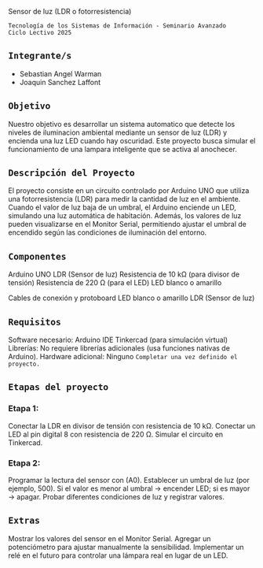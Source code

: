 Sensor de luz (LDR o fotorresistencia)

`Tecnología de los Sistemas de Información - Seminario Avanzado`  
`Ciclo Lectivo 2025`

## **`Integrante/s`**

- Sebastian Angel Warman
- Joaquin Sanchez Laffont

## **`Objetivo`**

Nuestro objetivo es desarrollar un sistema automatico que detecte los niveles de iluminacion ambiental mediante un sensor de luz (LDR) y encienda una luz LED cuando hay oscuridad. Este proyecto busca simular el funcionamiento de una lampara inteligente que se activa al anochecer.
## **`Descripción del Proyecto`**

El proyecto consiste en un circuito controlado por Arduino UNO que utiliza una fotorresistencia (LDR) para medir la cantidad de luz en el ambiente.
Cuando el valor de luz baja de un umbral, el Arduino enciende un LED, simulando una luz automática de habitación.
Además, los valores de luz pueden visualizarse en el Monitor Serial, permitiendo ajustar el umbral de encendido según las condiciones de iluminación del entorno.

## **`Componentes`**

Arduino UNO
LDR (Sensor de luz)
Resistencia de 10 kΩ (para divisor de tensión)
Resistencia de 220 Ω (para el LED)
LED blanco o amarillo

Cables de conexión y protoboard
LED blanco o amarillo
LDR (Sensor de luz)
## **`Requisitos`**

Software necesario:
Arduino IDE
Tinkercad (para simulación virtual)
Librerías:
No requiere librerías adicionales (usa funciones nativas de Arduino).
Hardware adicional:
Ninguno 
`Completar una vez definido el proyecto.`

## **`Etapas del proyecto`**
### Etapa 1:
Conectar la LDR en divisor de tensión con resistencia de 10 kΩ.
Conectar un LED al pin digital 8 con resistencia de 220 Ω.
Simular el circuito en Tinkercad.

### Etapa 2:
Programar la lectura del sensor con (A0).
Establecer un umbral de luz (por ejemplo, 500).
Si el valor es menor al umbral → encender LED; si es mayor → apagar.
Probar diferentes condiciones de luz y registrar valores.
## **`Extras`**
Mostrar los valores del sensor en el Monitor Serial.
Agregar un potenciómetro para ajustar manualmente la sensibilidad.
Implementar un relé en el futuro para controlar una lámpara real en lugar de un LED.
